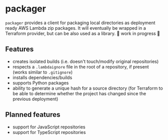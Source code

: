 # packager

`packager` provides a client for packaging local directories as deployment ready AWS Lambda zip packages. It will eventually be wrapped in a Terraform provider, but can be also used as a library.
🚧 work in progress 🚧

## Features

- creates isolated builds (i.e. doesn't touch/modify original repositories)
- respects a `.lambdaignore` file in the root of a repository, if present (works similar to `.gitignore`)
- installs dependencies/builds
- supports Python packages
- ability to generate a unique hash for a source directory (for Terraform to be able to determine whether the project has changed since the previous deployment)

## Planned features

- support for JavaScript repositories
- support for TypeScript repositories
